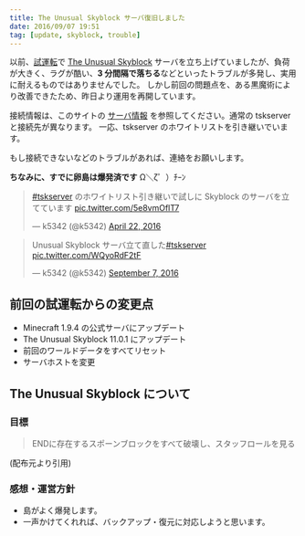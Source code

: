 ```yaml
---
title: The Unusual Skyblock サーバ復旧しました
date: 2016/09/07 19:51
tag: [update, skyblock, trouble]
---
```


以前、[試運転](https://twitter.com/k5342/status/723502398510116865)で [The Unusual Skyblock](http://forum.minecraftuser.jp/viewtopic.php?t=5255) サーバを立ち上げていましたが、負荷が大きく、ラグが酷い、**3 分間隔で落ちる**などといったトラブルが多発し、実用に耐えるものではありませんでした。
しかし前回の問題点を、ある黒魔術により改善できたため、昨日より運用を再開しています。

接続情報は、このサイトの [サーバ情報](/about) を参照してください。通常の tskserver と接続先が異なります。
一応、tskserver のホワイトリストを引き継いでいます。

もし接続できないなどのトラブルがあれば、連絡をお願いします。

**ちなみに、すでに卵島は爆発済です** Ω＼ζ゜）ﾁｰﾝ

<blockquote class="twitter-tweet" data-lang="en"><p lang="ja" dir="ltr"><a href="https://twitter.com/hashtag/tskserver?src=hash">#tskserver</a> のホワイトリスト引き継いで試しに Skyblock のサーバを立てています <a href="https://t.co/5e8vmOflT7">pic.twitter.com/5e8vmOflT7</a></p>&mdash; k5342 (@k5342) <a href="https://twitter.com/k5342/status/723502398510116865">April 22, 2016</a></blockquote>

<blockquote class="twitter-tweet" data-lang="en"><p lang="ja" dir="ltr">Unusual Skyblock サーバ立て直した<a href="https://twitter.com/hashtag/tskserver?src=hash">#tskserver</a> <a href="https://t.co/WQyoRdF2tF">pic.twitter.com/WQyoRdF2tF</a></p>&mdash; k5342 (@k5342) <a href="https://twitter.com/k5342/status/773476779562414080">September 7, 2016</a></blockquote>
<script async src="//platform.twitter.com/widgets.js" charset="utf-8"></script>

## 前回の試運転からの変更点

* Minecraft 1.9.4 の公式サーバにアップデート
* The Unusual Skyblock 11.0.1 にアップデート
* 前回のワールドデータをすべてリセット
* サーバホストを変更

## The Unusual Skyblock について

### 目標

> ENDに存在するスポーンブロックをすべて破壊し、スタッフロールを見る

(配布元より引用)


### 感想・運営方針

* 島がよく爆発します。
* 一声かけてくれれば、バックアップ・復元に対応しようと思います。
